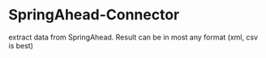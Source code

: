 SpringAhead-Connector
=====================

extract data from SpringAhead. Result can be in most any format (xml, csv is best)
